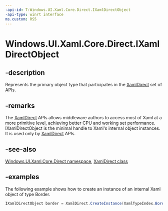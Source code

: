 ```yaml
---
-api-id: T:Windows.UI.Xaml.Core.Direct.IXamlDirectObject
-api-type: winrt interface
ms.custom: RS5
---
```


<!-- Interface syntax.
public interface IXamlDirectObject 
-->

# Windows.UI.Xaml.Core.Direct.IXamlDirectObject

## -description

Represents the primary object type that participates in the [XamlDirect](xamldirect.md) set of APIs.


## -remarks

The [XamlDirect](xamldirect.md) APIs allows middleware authors to access most of Xaml at a more primitive level, achieving better CPU and working set performance.  
IXamlDirectObject is the minimal handle to Xaml's internal object instances. It is used only by [XamlDirect](xamldirect.md) APIs.

## -see-also

[Windows.UI.Xaml.Core.Direct namespace](windows_ui_xaml_core_direct.md), [XamlDirect class](xamldirect.md)

## -examples

The following example shows how to create an instance of an internal Xaml object of type Border.

```csharp
IXamlDirectObject border = XamlDirect.CreateInstance(XamlTypeIndex.Border);
```
